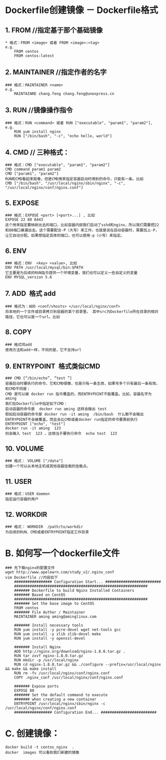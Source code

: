 # Dockerfile创建镜像 － Dockerfile格式

## 1. FROM //指定基于那个基础镜像
	* 格式：FROM <image> 或者 FROM <image>:<tag>
	e.g.
		FROM centos
		FROM centos:latest

## 2. MAINTAINER //指定作者的名字
	### 格式：MAINTAINER <name>
	e.g.
		MAINTAINRE chang.feng chang.feng@unexpress.cn

## 3. RUN //镜像操作指令
	### 格式：RUN <command> 或者 RUN ["executable", "param1", "param2"],
	e.g.
		RUN yum install nginx
		RUN ["/bin/bash", "-c", "echo hello, world"]

## 4. CMD  // 三种格式：
	### 格式：CMD ["executable", "param1", "param2"]
	CMD command param1 param2
	CMD ["param1", "param2"]
	RUN和CMD看起来挺像，但是CMD用来指定容器启动时用到的命令，只能有一条。比如
	CMD ["/bin/bash", "/usr/local/nginx/sbin/nginx", "-c", "/usr/local/nginx/conf/nginx.conf"]

## 5. EXPOSE  
	### 格式：EXPOSE <port> [<port>...] , 比如
	EXPOSE 22 80 8443
	这个用来指定要映射出去的端口，比如容器内部我们启动了sshd和nginx，所以我们需要把22和80端口暴漏出去。这个需要配合-P（大写）来工作，也就是说在启动容器时，需要加上-P，让它自动分配。如果想指定具体的端口，也可以使用-p（小写）来指定。

## 6. ENV  
	### 格式：ENV  <key> <value>, 比如  
	ENV PATH /usr/local/mysql/bin:$PATH
	它主要是为后续的RUN指令提供一个环境变量，我们也可以定义一些自定义的变量
	ENV MYSQL_version 5.6

## 7. ADD  格式 add <src> <dest>
	### 格式为：ADD <conf/vhosts> </usr/local/nginx/conf>
	将本地的一个文件或目录拷贝到容器的某个目录里。 其中src为Dockerfile所在目录的相对路径，它也可以是一个url。比如

## 8. COPY  
	### 格式同add
	使用方法和add一样，不同的是，它不支持url

## 9. ENTRYPOINT  格式类似CMD
	### CMD [“/bin/echo”, “test ”] 
	容器启动时要执行的命令，它和CMD很像，也是只有一条生效，如果写多个只有最后一条有效。和CMD不同是：
	CMD 是可以被 docker run 指令覆盖的，而ENTRYPOINT不能覆盖。比如，容器名字为aming
	我们在Dockerfile中指定如下CMD：
	启动容器的命令是  docker run aming 这样会输出 test
	假如启动容器的命令是 docker run -it aming  /bin/bash  什么都不会输出
	ENTRYPOINT不会被覆盖，而且会比CMD或者docker run指定的命令要靠前执行
	ENTRYPOINT ["echo", "test"]
	docker run -it aming  123
	则会输入 test  123 ，这相当于要执行命令  echo test  123 

## 10. VOLUME 
	### 格式： VOLUME ["/data"]
	创建一个可以从本地主机或其他容器挂载的挂载点。


## 11. USER  
	### 格式：USER daemon
	指定运行容器的用户


## 12. WORKDIR  
	### 格式： WORKDIR  /path/to/workdir
	为后续的RUN、CMD或者ENTRYPOINT指定工作目录


# B. 如何写一个dockerfile文件
	### 先下载nginx的配置文件 wget http://www.apelearn.com/study_v2/.nginx_conf 
	vim Dockerfile //内容如下
		################# Configuration Start... #########################
		############################################################
		####### Dockerfile to build Nginx Installed Containers
		####### Based on CentOS
		############################################################
		####### Set the base image to CentOS
		FROM centos
		####### File Author / Maintainer
		MAINTAINER aming aming@aminglinux.com

		####### Install necessary tools
		RUN yum install -y pcre-devel wget net-tools gcc
		RUN yum install -y zlib zlib-devel make
		RUN yum install -y openssl-devel

		####### Install Nginx
		ADD http://nginx.org/download/nginx-1.8.0.tar.gz .
		RUN tar zxvf nginx-1.8.0.tar.gz
		RUN mkdir -p /usr/local/nginx
		RUN cd nginx-1.8.0.tar.gz && ./configure --prefix=/usr/local/nginx && make && make install
		RUN rm -fv /usr/local/nginx/conf/nginx.conf
		COPY .nginx_conf /usr/local/nginx/conf/nginx.conf

		####### Expose ports
		EXPOSE 80
		####### Set the default command to execute
		####### when creating a new container
		ENTRYPOINT /usr/local/nginx/sbin/nginx -c /usr/local/nginx/conf/nginx.conf
		################# Configuration End... #########################

# C. 创建镜像：
	docker build -t centos_nginx  .
	docker  images 可以看到我们新建的镜像
